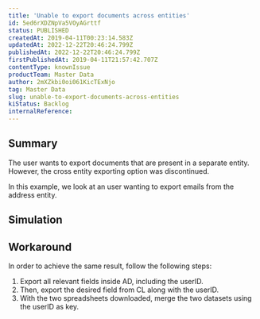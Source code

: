```yaml
---
title: 'Unable to export documents across entities'
id: 5ed6rXDZNpVa5VOyAGrttf
status: PUBLISHED
createdAt: 2019-04-11T00:23:14.583Z
updatedAt: 2022-12-22T20:46:24.799Z
publishedAt: 2022-12-22T20:46:24.799Z
firstPublishedAt: 2019-04-11T21:57:42.707Z
contentType: knownIssue
productTeam: Master Data
author: 2mXZkbi0oi061KicTExNjo
tag: Master Data
slug: unable-to-export-documents-across-entities
kiStatus: Backlog
internalReference: 
---
```


## Summary

The user wants to export documents that are present in a separate entity. However, the cross entity exporting option was discontinued. 

In this example, we look at an user wanting to export emails from the address entity.


## Simulation



## Workaround

In order to achieve the same result, follow the following steps:

1. Export all relevant fields inside AD, including the userID.
2. Then, export the desired field from CL along with the userID.
3. With the two spreadsheets downloaded, merge the two datasets using the userID as key.

